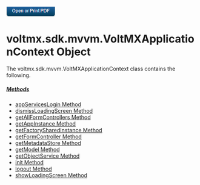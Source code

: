                         

[![](Resources/Images/pdf.png)](http://docs.voltmx.com/9_x_PDFs/iris/voltmx_ref_arch_ap_internali.pdf)


voltmx.sdk.mvvm.VoltMXApplicationContext Object
===========================================

The voltmx.sdk.mvvm.VoltMXApplicationContext class contains the following.

##### [Methods](voltmx.sdk.mvvm.VoltMXApplicationContext_Methods.md)

*   [appServicesLogin Method](voltmx.sdk.mvvm.VoltMXApplicationContext_Methods.md#AppSrvLg)
*   [dismissLoadingScreen Method](voltmx.sdk.mvvm.VoltMXApplicationContext_Methods.md#DisLoad)
*   [getAllFormControllers Method](voltmx.sdk.mvvm.VoltMXApplicationContext_Methods.md#GetAllFrms)
*   [getAppInstance Method](voltmx.sdk.mvvm.VoltMXApplicationContext_Methods.md#GetAppIn)
*   [getFactorySharedInstance Method](voltmx.sdk.mvvm.VoltMXApplicationContext_Methods.md#GetFac)
*   [getFormController Method](voltmx.sdk.mvvm.VoltMXApplicationContext_Methods.md#GetFrmCrt)
*   [getMetadataStore Method](voltmx.sdk.mvvm.VoltMXApplicationContext_Methods.md#GetMeta)
*   [getModel Method](voltmx.sdk.mvvm.VoltMXApplicationContext_Methods.md#GetModel)
*   [getObjectService Method](voltmx.sdk.mvvm.VoltMXApplicationContext_Methods.md#GetOS)
*   [init Method](voltmx.sdk.mvvm.VoltMXApplicationContext_Methods.md#init)
*   [logout Method](voltmx.sdk.mvvm.VoltMXApplicationContext_Methods.md#logout)
*   [showLoadingScreen Method](voltmx.sdk.mvvm.VoltMXApplicationContext_Methods.md#ShowLoad)
